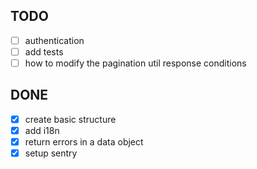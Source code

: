 ## TODO

- [ ] authentication
- [ ] add tests
- [ ] how to modify the pagination util response conditions

## DONE

- [x] create basic structure
- [x] add i18n
- [x] return errors in a data object
- [x] setup sentry
